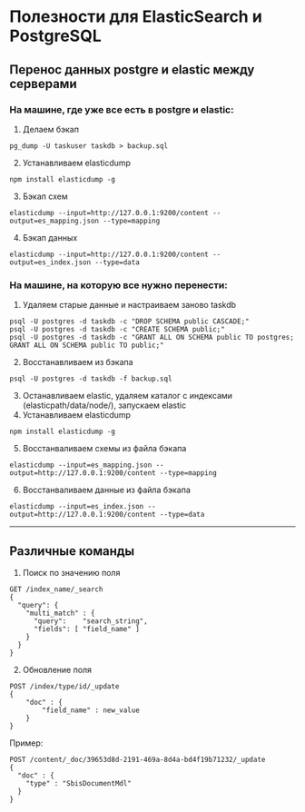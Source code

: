 # Полезности для ElasticSearch и PostgreSQL


## Перенос данных postgre и elastic между серверами

### На машине, где уже все есть в postgre и elastic:
1. Делаем бэкап
```
pg_dump -U taskuser taskdb > backup.sql
```
2. Устанавливаем elasticdump
```
npm install elasticdump -g
```
3. Бэкап схем
```
elasticdump --input=http://127.0.0.1:9200/content --output=es_mapping.json --type=mapping
```
4. Бэкап данных
```
elasticdump --input=http://127.0.0.1:9200/content --output=es_index.json --type=data
```

### На машине, на которую все нужно перенести:
1. Удаляем старые данные и настраиваем заново taskdb
```
psql -U postgres -d taskdb -c "DROP SCHEMA public CASCADE;"
psql -U postgres -d taskdb -c "CREATE SCHEMA public;"
psql -U postgres -d taskdb -c "GRANT ALL ON SCHEMA public TO postgres; GRANT ALL ON SCHEMA public TO public;"
```
2. Восстанавливаем из бэкапа
```
psql -U postgres -d taskdb -f backup.sql
```
3. Останавливаем elastic, удаляем каталог с индексами (elasticpath/data/node/), запускаем elastic
4. Устанавливаем elasticdump
```
npm install elasticdump -g
```
5. Восстанваливаем схемы из файла бэкапа
```
elasticdump --input=es_mapping.json --output=http://127.0.0.1:9200/content --type=mapping
```
6. Восстанваливаем данные из файла бэкапа
```
elasticdump --input=es_index.json --output=http://127.0.0.1:9200/content --type=data
```

---

## Различные команды
1. Поиск по значению поля
```
GET /index_name/_search
{
  "query": {
    "multi_match" : {
      "query":    "search_string",
      "fields": [ "field_name" ]
    }
  }
}
```
2. Обновление поля
```
POST /index/type/id/_update
{
    "doc" : {
        "field_name" : new_value
    }
}
```
Пример:
```
POST /content/_doc/39653d8d-2191-469a-8d4a-bd4f19b71232/_update
{
  "doc" : {
    "type" : "SbisDocumentMdl"
  }
}
```
